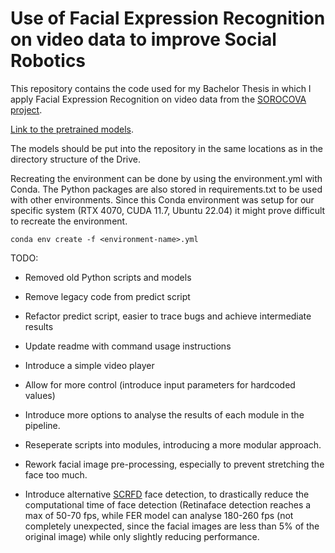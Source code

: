 # Use of Facial Expression Recognition on video data to improve Social Robotics

This repository contains the code used for my Bachelor Thesis in which I apply Facial Expression Recognition on video data from the [SOROCOVA project](https://sorocova.nl/en/sorocova/).

[Link to the pretrained models](https://drive.google.com/drive/folders/1ODO24RpaiRb9QMjCk1gLADwfevUxFPC4?usp=sharing).

The models should be put into the repository in the same locations as in the directory structure of the Drive.


Recreating the environment can be done by using the environment.yml with Conda. The Python packages are also stored in requirements.txt to be used with other environments.
Since this Conda environment was setup for our specific system (RTX 4070, CUDA 11.7, Ubuntu 22.04) it might prove difficult to recreate the environment.
 ```
conda env create -f <environment-name>.yml
```

TODO:
- Removed old Python scripts and models
- Remove legacy code from predict script
- Refactor predict script, easier to trace bugs and achieve intermediate results
- Update readme with command usage instructions
- Introduce a simple video player
- Allow for more control (introduce input parameters for hardcoded values)
- Introduce more options to analyse the results of each module in the pipeline.
- Reseperate scripts into modules, introducing a more modular approach.

- Rework facial image pre-processing, especially to prevent stretching the face too much.
- Introduce alternative [SCRFD](https://github.com/deepinsight/insightface/tree/master/detection/scrfd) face detection, to drastically reduce the computational time of face detection (Retinaface detection reaches a max of 50-70 fps, while FER model can analyse 180-260 fps (not completely unexpected, since the facial images are less than 5% of the original image) while only slightly reducing performance.
